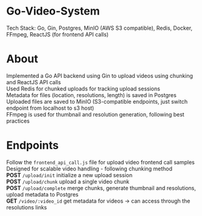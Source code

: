 # Go-Video-System
Tech Stack: Go, Gin, Postgres, MinIO (AWS S3 compatible), Redis, Docker, FFmpeg, ReactJS (for frontend API calls)

# About
Implemented a Go API backend using Gin to upload videos using chunking and ReactJS API calls <br/>
Used Redis for chunked uploads for tracking upload sessions <br/>
Metadata for files (location, resolutions, length) is saved in Postgres <br/>
Uploaded files are saved to MinIO (S3-compatible endpoints, just switch endpoint from localhost to s3 host) <br/>
FFmpeg is used for thumbnail and resolution generation, following best practices

# Endpoints
Follow the `frontend_api_call.js` file for upload video frontend call samples <br/>
Designed for scalable video handling - following chunking method <br/> 
**POST** `/upload/init` initialize a new upload session <br/>
**POST** `/upload/chunk` upload a single video chunk <br/>
**POST** `/upload/complete` merge chunks, generate thumbnail and resolutions, upload metadata to Postgres <br/>
**GET** `/video/:video_id` get metadata for videos -> can access through the resolutions links <br/>
